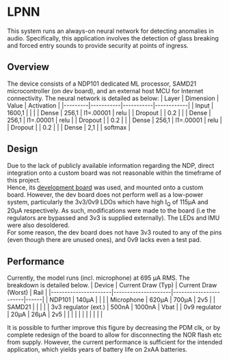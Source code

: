 # LPNN
This system runs an always-on neural network for detecting anomalies in audio. Specifically, this application involves the detection of glass breaking and forced entry sounds to provide security at points of ingress.

## Overview
The device consists of a NDP101 dedicated ML processor, SAMD21 microcontroller (on dev board), and an external host MCU for Internet connectivity. The neural network is detailed as below:
| Layer   | Dimension | Value     | Activation |
|---------|-----------|-----------|------------|
| Input   | 1600,1    |           |            |
| Dense   | 256,1     | l1=.00001 | relu       |
| Dropout |           | 0.2       |            |
| Dense   | 256,1     | l1=.00001 | relu       |
| Dropout |           | 0.2       |            |
| Dense   | 256,1     | l1=.00001 | relu       |
| Dropout |           | 0.2       |            |
| Dense   | 2,1       |           | softmax    |

## Design
Due to the lack of publicly available information regarding the NDP, direct integration onto a custom board was not reasonable within the timeframe of this project.<br>
Hence, its [development board](https://www.syntiant.com/tinyml) was used, and mounted onto a custom board. However, the dev board does not perform well as a low-power system, particularly the 3v3/0v9 LDOs which have high I<sub>Q</sub> of 115μA and 20μA respectively. As such, modifications were made to the board (i.e the regulators are bypassed and 3v3 is supplied externally). The LEDs and IMU were also desoldered.<br>
For some reason, the dev board does not have 3v3 routed to any of the pins (even though there are unused ones), and 0v9 lacks even a test pad.
## Performance

Currently, the model runs (incl. microphone) at 695 μA RMS. The breakdown is detailed below.
| Device               | Current Draw  (Typ) | Current Draw  (Worst) | Rail |
|----------------------|---------------------|-----------------------|------|
| NDP101               | 140μA               |                       |      |
| Microphone           | 620μA               | 700μA                 | 2v5  |
| SAMD21               |                     |                       |      |
| 3v3 regulator (ext.) | 500nA               | 1000nA                | Vbat |
| 0v9 regulator        | 20μA                | 26μA                  | 2v5  |
|                      |                     |                       |      |
|                      |                     |                       |      |

It is possible to further improve this figure by decreasing the PDM clk, or by complete redesign of the board to allow for disconnecting the NOR flash etc from supply. However, the current performance is sufficient for the intended application, which yields  years of battery life on 2xAA batteries.


